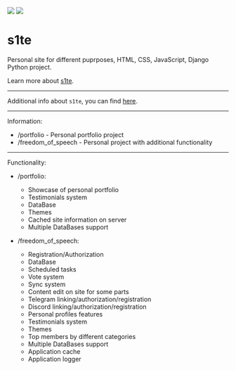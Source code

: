 <p align="left">
    <img src="https://github.com/freed0m0fspeech/s1te/actions/workflows/fly.yml/badge.svg" />
    <img src="https://uptime.betterstack.com/status-badges/v1/monitor/sjwa.svg" />
</p>

s1te
========================

Personal site for different puprposes, HTML, CSS, JavaScript, Django Python project.

Learn more about [s1te](https://github.com/pr0stre1/s1te/releases).

---------------

Additional info about ``s1te``, you can find [here](https://github.com/pr0stre1/s1te/releases).

---------------

Information:
  * /portfolio - Personal portfolio project
  * /freedom_of_speech - Personal project with additional functionality

---------------

Functionality:
  * /portfolio:

    - Showcase of personal portfolio
    - Testimonials system
    - DataBase
    - Themes
    - Cached site information on server
    - Multiple DataBases support


  * /freedom_of_speech:

    - Registration/Authorization
    - DataBase
    - Scheduled tasks
    - Vote system
    - Sync system
    - Content edit on site for some parts
    - Telegram linking/authorization/registration
    - Discord linking/authorization/registration
    - Personal profiles features
    - Testimonials system
    - Themes
    - Top members by different categories
    - Multiple DataBases support
    - Application cache
    - Application logger
